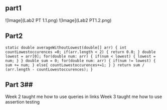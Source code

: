 ## part1  ##
![Image](Lab2 PT 1.1.png)
![Image](Lab2 PT1.2.png)


## Part2 ##
`static double averageWithoutLowest(double[] arr) {
    int countLowestoccurences =0;
    if(arr.length < 2) { return 0.0; }
    double lowest = arr[0];
    for(double num: arr) {
      if(num < lowest) { lowest = num; }
    }
    double sum = 0;
    for(double num: arr) {
      if(num != lowest) { sum += num; }
      else{
        countLowestoccurences+=1;
      }
    }
    return sum / (arr.length - countLowestoccurences);
  }`
  
 ## Part 3##
 
Week 2 taught me how to use queries in links
Week 3 taught me how to use assertion testing
